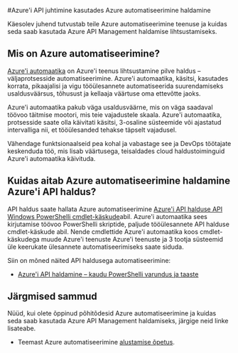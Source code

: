 <properties
    pageTitle="Azure'i API juhtimine kasutades Azure automatiseerimine haldamine"
    description="Siit saate teada, kuidas saate kasutada Azure automatiseerimine teenuse haldamiseks Azure'i API haldus."
    services="api-management, automation"
    documentationCenter=""
    authors="csand-msft"
    manager="eamono"
    editor=""/>

<tags
    ms.service="api-management"
    ms.workload="mobile"
    ms.tgt_pltfrm="na"
    ms.devlang="na"
    ms.topic="article"
    ms.date="10/25/2016"
    ms.author="csand"/>



#<a name="managing-azure-api-management-using-azure-automation"></a>Azure'i API juhtimine kasutades Azure automatiseerimine haldamine

Käesolev juhend tutvustab teile Azure automatiseerimine teenuse ja kuidas seda saab kasutada Azure API Management haldamise lihtsustamiseks.

## <a name="what-is-azure-automation"></a>Mis on Azure automatiseerimine?

[Azure'i automaatika](https://azure.microsoft.com/services/automation/) on Azure'i teenus lihtsustamine pilve haldus – väljaprotsesside automatiseerimine. Azure'i automaatika, käsitsi, kasutades korrata, pikaajalisi ja vigu tööülesannete automatiseerida suurendamiseks usaldusväärsus, tõhusust ja kellaaja väärtuse oma ettevõtte jaoks.

Azure'i automaatika pakub väga usaldusväärne, mis on väga saadaval töövoo täitmise mootori, mis teie vajadustele skaala. Azure'i automaatika, protsesside saate olla käivitati käsitsi, 3-osaline süsteemide või ajastatud intervalliga nii, et tööülesanded tehakse täpselt vajadusel.

Vähendage funktsionaalseid pea kohal ja vabastage see ja DevOps töötajate keskenduda töö, mis lisab väärtusega, teisaldades cloud haldustoiminguid Azure'i automaatika käivituda.


## <a name="how-can-azure-automation-help-manage-azure-api-management"></a>Kuidas aitab Azure automatiseerimine haldamine Azure'i API haldus?

API haldus saate hallata Azure automatiseerimine [Azure'i API halduse API Windows PowerShelli cmdlet-käskude](https://azure.microsoft.com/updates/full-set-of-windows-powershell-cmdlets-for-azure-api-management-api/)abil. Azure'i automaatika sees kirjutamise töövoo PowerShelli skriptide, paljude tööülesannete API halduse cmdlet-käskude abil. Nende cmdlettide Azure'i automaatika koos cmdlet-käskudega muude Azure'i teenuste Azure'i teenuste ja 3 tootja süsteemid üle keerukate ülesannete automatiseerimiseks saate siduda.

Siin on mõned näited API haldusega automatiseerimine:
* [Azure'i API haldamine – kaudu PowerShelli varundus ja taaste](https://blogs.msdn.microsoft.com/katriend/2015/10/02/azure-api-management-using-powershell-for-backup-and-restore/)

## <a name="next-steps"></a>Järgmised sammud

Nüüd, kui olete õppinud põhitõdesid Azure automatiseerimine ja kuidas seda saab kasutada Azure API Management haldamiseks, järgige neid linke lisateabe.

* Teemast Azure automatiseerimine [alustamise õpetus](../automation/automation-first-runbook-graphical.md).
